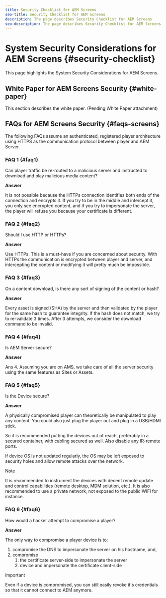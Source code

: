 ```yaml
---
title: Security Checklist for AEM Screens
seo-title: Security Checklist for AEM Screens
description: The page describes Security Checklist for AEM Screens
seo-description: The page describes Security Checklist for AEM Screens
---
```


# System Security Considerations for AEM Screens {#security-checklist}

This page highlights the System Security Considerations for AEM Screens.


## White Paper for AEM Screens Security {#white-paper}

This section describes the white paper. (Pending White Paper attachment)


## FAQs for AEM Screens Security {#faqs-screens}

The following FAQs assume an authenticated, registered player architecture using HTTPS as the communication protocol between player and AEM Server.

### FAQ 1 {#faq1}

Can player traffic be re-routed to a malicious server and instructed to download and play malicious media content?

**Answer**

It is not possible because the HTTPs connection identifies both ends of the connection and encrypts it. If you try to be in the middle and intercept it, you only see encrypted content, and if you try to impersonate the server, the player will refuse you because your certificate is different.

  
### FAQ 2 {#faq2}

Should I use HTTP or HTTPs?

**Answer**

Use HTTPs. This is a must-have if you are concerned about security. With HTTPs the communication is encrypted between player and server, and intercepting the content or modifying it will pretty much be impossible.


### FAQ 3 {#faq3}

On a content download, is there any sort of signing of the content or hash?

**Answer**

Every asset is signed (SHA) by the server and then validated by the player for the same hash to guarantee integrity.
If the hash does not match, we try to re-validate 3 times. After 3 attempts, we consider the download command to be invalid.


### FAQ 4 {#faq4}

Is AEM Server secure?

**Answer**

Ans 4. Assuming you are on AMS, we take care of all the server security using the same features as Sites or Assets.


### FAQ 5 {#faq5}

Is the Device secure?

**Answer**

A physically compromised player can theoretically be manipulated to play any content. You could also just plug the player out and plug in a USB/HDMI stick.

So it is recommended putting the devices out of reach, preferably in a secured container, with cabling secured as well. Also disable any IR-remote ports.

If device OS is not updated regularly, the OS may be left exposed to security holes and allow remote attacks over the network.
>[!NOTE]
>It is recommended to instrument the devices with decent remote update and control capabilities (remote desktop, MDM solution, etc.). It is also recommended to use a private network, not exposed to the public WIFI for instance.

  
### FAQ 6 {#faq6}

How would a hacker attempt to compromise a player?

**Answer**

The only way to compromise a player device is to:

1. compromise the DNS to impersonate the server on his hostname, and, 
1. compromise 
   1. the certificate server-side to impersonate the server 
   1. device and impersonate the certificate client-side

>[!IMPORTANT]
>Even if a device is compromised, you can still easily revoke it's credentials so that it cannot connect to AEM anymore.





